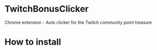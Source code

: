 # TwitchBonusClicker
Chrome extension  - Auto clicker for the Twitch community point treasure

# How to install
